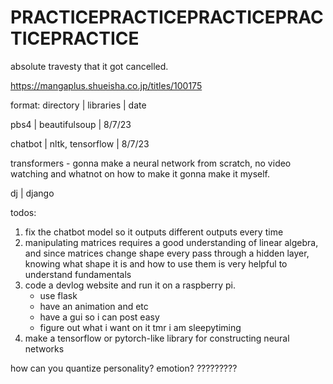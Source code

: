 # PRACTICEPRACTICEPRACTICEPRACTICEPRACTICE
absolute travesty that it got cancelled. 

https://mangaplus.shueisha.co.jp/titles/100175

format: 
directory | libraries | date

pbs4 | beautifulsoup | 8/7/23

chatbot | nltk, tensorflow | 8/7/23

transformers - gonna make a neural network from scratch, no video watching and whatnot on how to make it gonna make it myself.

dj | django



todos:
1. fix the chatbot model so it outputs different outputs every time
2. manipulating matrices requires a good understanding of linear algebra, and since matrices change shape every pass through a hidden layer, knowing what shape it is and how to use them is very helpful to understand fundamentals
3. code a devlog website and run it on a raspberry pi.
    - use flask
    - have an animation and etc
    - have a gui so i can post easy
    - figure out what i want on it tmr i am sleepytiming
4. make a tensorflow or pytorch-like library for constructing neural networks

how can you quantize personality? emotion? ?????????
